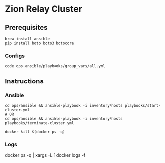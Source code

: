 # Zion Relay Cluster

## Prerequisites
```
brew install ansible
pip install boto boto3 botocore
```

### Configs
```
code ops.ansible/playbooks/group_vars/all.yml 
```

## Instructions
### Ansible
```
cd ops/ansible && ansible-playbook -i inventory/hosts playbooks/start-cluster.yml
# OR
cd ops/ansible && ansible-playbook -i inventory/hosts playbooks/terminate-cluster.yml
```

```
docker kill $(docker ps -q)
```

### Logs
docker ps -q | xargs -L 1 docker logs -f